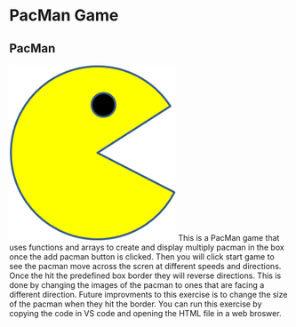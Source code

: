 # PacMan Game
## PacMan
<img src="PacMan1.png" width="300">
This is a PacMan game that uses functions and arrays to create and display multiply pacman in the box once the add pacman button is clicked.  Then you will click start game to see the pacman move across the scren at different speeds and directions.  Once the hit the predefined box border they will reverse directions.  This is done by changing the images of the pacman to ones that are facing a different direction.
Future improvments to this exercise is to change the size of the pacman when they hit the border.
You can run this exercise by copying the code in VS code and opening the HTML file in a web broswer.
